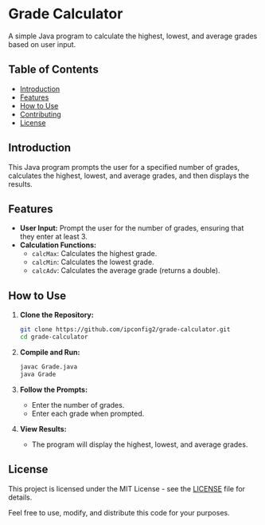# Grade Calculator

A simple Java program to calculate the highest, lowest, and average grades based on user input.

## Table of Contents

- [Introduction](#introduction)
- [Features](#features)
- [How to Use](#how-to-use)
- [Contributing](#contributing)
- [License](#license)

## Introduction

This Java program prompts the user for a specified number of grades, calculates the highest, lowest, and average grades, and then displays the results.

## Features

- **User Input:** Prompt the user for the number of grades, ensuring that they enter at least 3.
- **Calculation Functions:**
  - `calcMax`: Calculates the highest grade.
  - `calcMin`: Calculates the lowest grade.
  - `calcAdv`: Calculates the average grade (returns a double).

## How to Use

1. **Clone the Repository:**
    ```bash
    git clone https://github.com/ipconfig2/grade-calculator.git
    cd grade-calculator
    ```

2. **Compile and Run:**
    ```bash
    javac Grade.java
    java Grade
    ```

3. **Follow the Prompts:**
   - Enter the number of grades.
   - Enter each grade when prompted.

4. **View Results:**
   - The program will display the highest, lowest, and average grades.

## License

This project is licensed under the MIT License - see the [LICENSE](LICENSE) file for details.

Feel free to use, modify, and distribute this code for your purposes.
